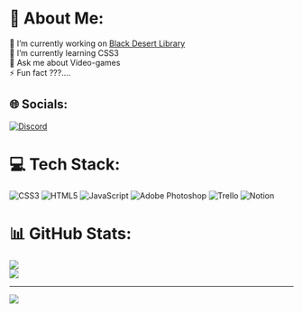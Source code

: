 # 💫 About Me:
🔭 I’m currently working on [Black Desert Library]( https://discord.gg/DjrPsrjkjK)<br>🌱 I’m currently learning CSS3<br>💬 Ask me about Video-games<br>⚡ Fun fact ???....


## 🌐 Socials:
[![Discord](https://img.shields.io/badge/Discord-%237289DA.svg?logo=discord&logoColor=white)](htttps://discord.gg/4sxZ7G2y) 

# 💻 Tech Stack:
![CSS3](https://img.shields.io/badge/css3-%231572B6.svg?style=for-the-badge&logo=css3&logoColor=white) ![HTML5](https://img.shields.io/badge/html5-%23E34F26.svg?style=for-the-badge&logo=html5&logoColor=white) ![JavaScript](https://img.shields.io/badge/javascript-%23323330.svg?style=for-the-badge&logo=javascript&logoColor=%23F7DF1E) ![Adobe Photoshop](https://img.shields.io/badge/adobephotoshop-%2331A8FF.svg?style=for-the-badge&logo=adobephotoshop&logoColor=white) ![Trello](https://img.shields.io/badge/Trello-%23026AA7.svg?style=for-the-badge&logo=Trello&logoColor=white) ![Notion](https://img.shields.io/badge/Notion-%23000000.svg?style=for-the-badge&logo=notion&logoColor=white)
# 📊 GitHub Stats:
![](https://github-readme-stats.vercel.app/api?username=kyajTim&theme=radical&hide_border=true&include_all_commits=true&count_private=true)<br/>
![](https://github-readme-streak-stats.herokuapp.com/?user=kyajTim&theme=radical&hide_border=true)<br/>

---
[![](https://visitcount.itsvg.in/api?id=kyajTim&icon=7&color=6)](https://visitcount.itsvg.in)

<!-- Proudly created with GPRM ( https://gprm.itsvg.in ) -->
